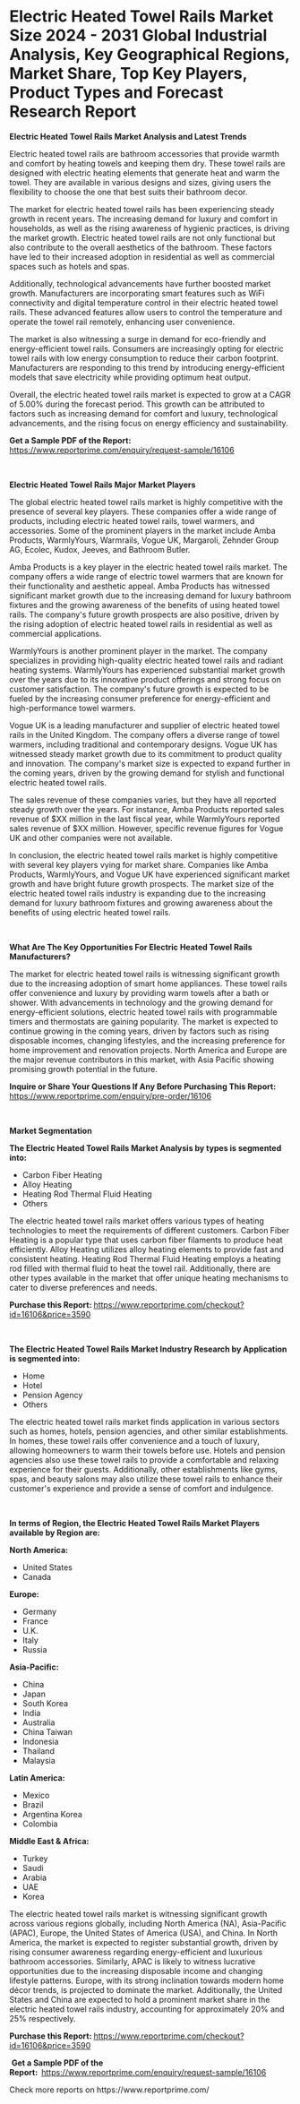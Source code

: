 <p><h1>Electric Heated Towel Rails Market Size 2024 - 2031 Global Industrial Analysis, Key Geographical Regions, Market Share, Top Key Players, Product Types and Forecast Research Report</h1></p><p><strong>Electric Heated Towel Rails Market Analysis and Latest Trends</strong></p>
<p><p>Electric heated towel rails are bathroom accessories that provide warmth and comfort by heating towels and keeping them dry. These towel rails are designed with electric heating elements that generate heat and warm the towel. They are available in various designs and sizes, giving users the flexibility to choose the one that best suits their bathroom decor.</p><p>The market for electric heated towel rails has been experiencing steady growth in recent years. The increasing demand for luxury and comfort in households, as well as the rising awareness of hygienic practices, is driving the market growth. Electric heated towel rails are not only functional but also contribute to the overall aesthetics of the bathroom. These factors have led to their increased adoption in residential as well as commercial spaces such as hotels and spas.</p><p>Additionally, technological advancements have further boosted market growth. Manufacturers are incorporating smart features such as WiFi connectivity and digital temperature control in their electric heated towel rails. These advanced features allow users to control the temperature and operate the towel rail remotely, enhancing user convenience.</p><p>The market is also witnessing a surge in demand for eco-friendly and energy-efficient towel rails. Consumers are increasingly opting for electric towel rails with low energy consumption to reduce their carbon footprint. Manufacturers are responding to this trend by introducing energy-efficient models that save electricity while providing optimum heat output.</p><p>Overall, the electric heated towel rails market is expected to grow at a CAGR of 5.00% during the forecast period. This growth can be attributed to factors such as increasing demand for comfort and luxury, technological advancements, and the rising focus on energy efficiency and sustainability.</p></p>
<p><strong>Get a Sample PDF of the Report:&nbsp;</strong> <a href="https://www.reportprime.com/enquiry/request-sample/16106">https://www.reportprime.com/enquiry/request-sample/16106</a></p>
<p>&nbsp;</p>
<p><strong>Electric Heated Towel Rails Major Market Players</strong></p>
<p><p>The global electric heated towel rails market is highly competitive with the presence of several key players. These companies offer a wide range of products, including electric heated towel rails, towel warmers, and accessories. Some of the prominent players in the market include Amba Products, WarmlyYours, Warmrails, Vogue UK, Margaroli, Zehnder Group AG, Ecolec, Kudox, Jeeves, and Bathroom Butler.</p><p>Amba Products is a key player in the electric heated towel rails market. The company offers a wide range of electric towel warmers that are known for their functionality and aesthetic appeal. Amba Products has witnessed significant market growth due to the increasing demand for luxury bathroom fixtures and the growing awareness of the benefits of using heated towel rails. The company's future growth prospects are also positive, driven by the rising adoption of electric heated towel rails in residential as well as commercial applications.</p><p>WarmlyYours is another prominent player in the market. The company specializes in providing high-quality electric heated towel rails and radiant heating systems. WarmlyYours has experienced substantial market growth over the years due to its innovative product offerings and strong focus on customer satisfaction. The company's future growth is expected to be fueled by the increasing consumer preference for energy-efficient and high-performance towel warmers.</p><p>Vogue UK is a leading manufacturer and supplier of electric heated towel rails in the United Kingdom. The company offers a diverse range of towel warmers, including traditional and contemporary designs. Vogue UK has witnessed steady market growth due to its commitment to product quality and innovation. The company's market size is expected to expand further in the coming years, driven by the growing demand for stylish and functional electric heated towel rails.</p><p>The sales revenue of these companies varies, but they have all reported steady growth over the years. For instance, Amba Products reported sales revenue of $XX million in the last fiscal year, while WarmlyYours reported sales revenue of $XX million. However, specific revenue figures for Vogue UK and other companies were not available.</p><p>In conclusion, the electric heated towel rails market is highly competitive with several key players vying for market share. Companies like Amba Products, WarmlyYours, and Vogue UK have experienced significant market growth and have bright future growth prospects. The market size of the electric heated towel rails industry is expanding due to the increasing demand for luxury bathroom fixtures and growing awareness about the benefits of using electric heated towel rails.</p></p>
<p>&nbsp;</p>
<p><strong>What Are The Key Opportunities For Electric Heated Towel Rails Manufacturers?</strong></p>
<p><p>The market for electric heated towel rails is witnessing significant growth due to the increasing adoption of smart home appliances. These towel rails offer convenience and luxury by providing warm towels after a bath or shower. With advancements in technology and the growing demand for energy-efficient solutions, electric heated towel rails with programmable timers and thermostats are gaining popularity. The market is expected to continue growing in the coming years, driven by factors such as rising disposable incomes, changing lifestyles, and the increasing preference for home improvement and renovation projects. North America and Europe are the major revenue contributors in this market, with Asia Pacific showing promising growth potential in the future.</p></p>
<p><strong>Inquire or Share Your Questions If Any Before Purchasing This Report:</strong> <a href="https://www.reportprime.com/enquiry/pre-order/16106">https://www.reportprime.com/enquiry/pre-order/16106</a></p>
<p>&nbsp;</p>
<p><strong>Market Segmentation</strong></p>
<p><strong>The Electric Heated Towel Rails Market Analysis by types is segmented into:</strong></p>
<p><ul><li>Carbon Fiber Heating</li><li>Alloy Heating</li><li>Heating Rod Thermal Fluid Heating</li><li>Others</li></ul></p>
<p><p>The electric heated towel rails market offers various types of heating technologies to meet the requirements of different customers. Carbon Fiber Heating is a popular type that uses carbon fiber filaments to produce heat efficiently. Alloy Heating utilizes alloy heating elements to provide fast and consistent heating. Heating Rod Thermal Fluid Heating employs a heating rod filled with thermal fluid to heat the towel rail. Additionally, there are other types available in the market that offer unique heating mechanisms to cater to diverse preferences and needs.</p></p>
<p><strong>Purchase this Report:&nbsp;</strong><a href="https://www.reportprime.com/checkout?id=16106&price=3590">https://www.reportprime.com/checkout?id=16106&price=3590</a></p>
<p>&nbsp;</p>
<p><strong>The Electric Heated Towel Rails Market Industry Research by Application is segmented into:</strong></p>
<p><ul><li>Home</li><li>Hotel</li><li>Pension Agency</li><li>Others</li></ul></p>
<p><p>The electric heated towel rails market finds application in various sectors such as homes, hotels, pension agencies, and other similar establishments. In homes, these towel rails offer convenience and a touch of luxury, allowing homeowners to warm their towels before use. Hotels and pension agencies also use these towel rails to provide a comfortable and relaxing experience for their guests. Additionally, other establishments like gyms, spas, and beauty salons may also utilize these towel rails to enhance their customer's experience and provide a sense of comfort and indulgence.</p></p>
<p>&nbsp;</p>
<p><strong>In terms of Region, the Electric Heated Towel Rails Market Players available by Region are:</strong></p>
<p>
    <p> <strong> North America: </strong>
        <ul>
            <li>United States</li>
            <li>Canada</li>
        </ul>
        </p> 
    <p> <strong> Europe: </strong>
        <ul>
            <li>Germany</li>
            <li>France</li>
            <li>U.K.</li>
            <li>Italy</li>
            <li>Russia</li>
        </ul>
        </p> 
    <p> <strong> Asia-Pacific: </strong>
        <ul>
            <li>China</li>
            <li>Japan</li>
            <li>South Korea</li>
            <li>India</li>
            <li>Australia</li>
            <li>China Taiwan</li>
            <li>Indonesia</li>
            <li>Thailand</li>
            <li>Malaysia</li>
        </ul>
        </p> 
    <p> <strong> Latin America: </strong>
        <ul>
            <li>Mexico</li>
            <li>Brazil</li>
            <li>Argentina Korea</li>
            <li>Colombia</li>
        </ul>
        </p> 
    <p> <strong> Middle East & Africa: </strong>
        <ul>
            <li>Turkey</li>
            <li>Saudi</li>
            <li>Arabia</li>
            <li>UAE</li>
            <li>Korea</li>
        </ul>
    </p>
    </p>
<p><p>The electric heated towel rails market is witnessing significant growth across various regions globally, including North America (NA), Asia-Pacific (APAC), Europe, the United States of America (USA), and China. In North America, the market is expected to register substantial growth, driven by rising consumer awareness regarding energy-efficient and luxurious bathroom accessories. Similarly, APAC is likely to witness lucrative opportunities due to the increasing disposable income and changing lifestyle patterns. Europe, with its strong inclination towards modern home décor trends, is projected to dominate the market. Additionally, the United States and China are expected to hold a prominent market share in the electric heated towel rails industry, accounting for approximately 20% and 25% respectively.</p></p>
<p><strong>Purchase this Report: </strong><a href="https://www.reportprime.com/checkout?id=16106&price=3590">https://www.reportprime.com/checkout?id=16106&price=3590</a></p>
<p>&nbsp;<strong>Get a Sample PDF of the Report:&nbsp;&nbsp;</strong><a href="https://www.reportprime.com/enquiry/request-sample/16106">https://www.reportprime.com/enquiry/request-sample/16106</a></p>
<p><strong></strong></p>
<p>Check more reports on https://www.reportprime.com/</p>